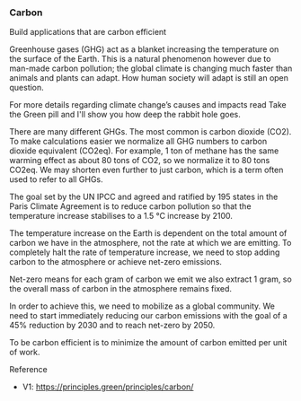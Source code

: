### Carbon 
Build applications that are carbon efficient

Greenhouse gases (GHG) act as a blanket increasing the temperature on the surface of the Earth. This is a natural phenomenon however due to man-made carbon pollution; the global climate is changing much faster than animals and plants can adapt. How human society will adapt is still an open question.

For more details regarding climate change’s causes and impacts read Take the Green pill and I'll show you how deep the rabbit hole goes.

There are many different GHGs. The most common is carbon dioxide (CO2). To make calculations easier we normalize all GHG numbers to carbon dioxide equivalent (CO2eq). For example, 1 ton of methane has the same warming effect as about 80 tons of CO2, so we normalize it to 80 tons CO2eq. We may shorten even further to just carbon, which is a term often used to refer to all GHGs.

The goal set by the UN IPCC and agreed and ratified by 195 states in the Paris Climate Agreement is to reduce carbon pollution so that the temperature increase stabilises to a 1.5 °C increase by 2100.

The temperature increase on the Earth is dependent on the total amount of carbon we have in the atmosphere, not the rate at which we are emitting. To completely halt the rate of temperature increase, we need to stop adding carbon to the atmosphere or achieve net-zero emissions.

Net-zero means for each gram of carbon we emit we also extract 1 gram, so the overall mass of carbon in the atmosphere remains fixed.

In order to achieve this, we need to mobilize as a global community. We need to start immediately reducing our carbon emissions with the goal of a 45% reduction by 2030 and to reach net-zero by 2050.

To be carbon efficient is to minimize the amount of carbon emitted per unit of work.

Reference
- V1: https://principles.green/principles/carbon/ 
